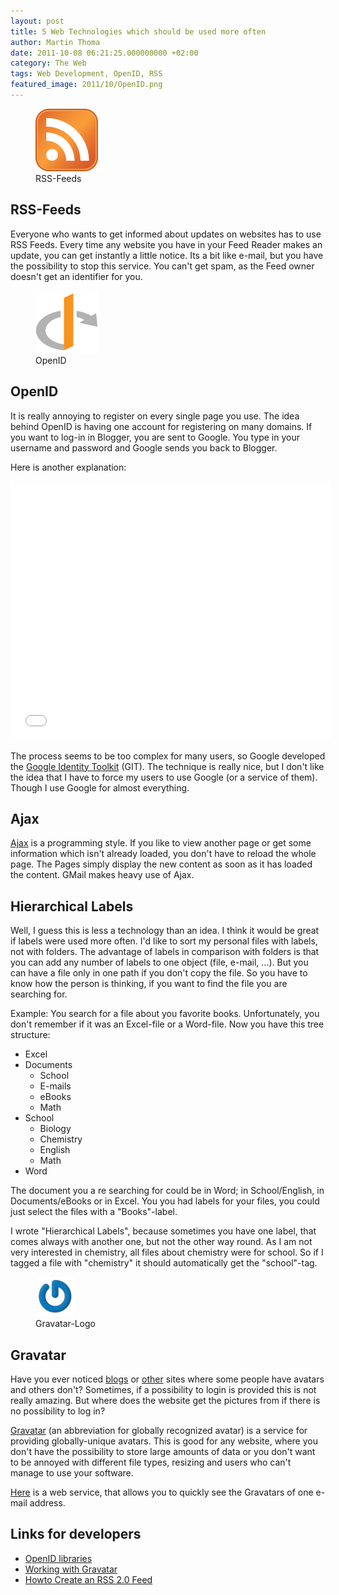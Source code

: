 ```yaml
---
layout: post
title: 5 Web Technologies which should be used more often
author: Martin Thoma
date: 2011-10-08 06:21:25.000000000 +02:00
category: The Web
tags: Web Development, OpenID, RSS
featured_image: 2011/10/OpenID.png
---
```

<figure class="alignright">
            <a href="../images/2011/10/RSS-Feeds.png"><img src="../images/2011/10/RSS-Feeds.png" alt="RSS-Feeds" style="max-width:100px;max-height:100px;" class="size-full wp-image-4411"/></a>
            <figcaption class="text-center">RSS-Feeds</figcaption>
        </figure>


## RSS-Feeds
Everyone who wants to get informed about updates on websites has to use RSS Feeds. Every time any website you have in your Feed Reader makes an update, you can get instantly a little notice. Its a bit like e-mail, but you have the possibility to stop this service. You can't get spam, as the Feed owner doesn't get an identifier for you.

<figure class="alignright">
            <a href="../images/2011/10/OpenID.png"><img src="../images/2011/10/OpenID.png" alt="OpenID" style="max-width:100px;max-height:100px;" class="size-full wp-image-4431"/></a>
            <figcaption class="text-center">OpenID</figcaption>
        </figure>


## OpenID
It is really annoying to register on every single page you use. The idea behind OpenID is having one account for registering on many domains. If you want to log-in in Blogger, you are sent to Google. You type in your username and password and Google sends you back to Blogger.

Here is another explanation:
<iframe title="YouTube video player" class="youtube-player" type="text/html" width="512" height="414" src="//www.youtube.com/embed/xcmY8Pk-qEk" frameborder="0" allowFullScreen></iframe>

The process seems to be too complex for many users, so Google developed the <a href="http://code.google.com/intl/de-DE/apis/identitytoolkit/index.html">Google Identity Toolkit</a> (GIT). The technique is really nice, but I don't like the idea that I have to force my users to use Google (or a service of them). Though I use Google for almost everything.


## Ajax
<a href="http://en.wikipedia.org/wiki/Ajax_(programming)" rel="nofollow">Ajax</a> is a programming style. If you like to view another page or get some information which isn't already loaded, you don't have to reload the whole page. The Pages simply display the new content as soon as it has loaded the content. GMail makes heavy use of Ajax.

<h2>Hierarchical Labels</h2>
Well, I guess this is less a technology than an idea. I think it would be great if labels were used more often. I'd like to sort my personal files with labels, not with folders. The advantage of labels in comparison with folders is that you can add any number of labels to one object (file, e-mail, ...). But you can have a file only in one path if you don't copy the file. So you have to know how the person is thinking, if you want to find the file you are searching for.

Example: You search for a file about you favorite books. Unfortunately, you don't remember if it was an Excel-file or a Word-file. Now you have this tree structure:

<ul>
<li>Excel</li>
<li>Documents
<ul>
<li>School</li>
<li>E-mails</li>
<li>eBooks</li>
<li>Math</li>
</ul>
</li>
<li>School
<ul>
<li>Biology</li>
<li>Chemistry</li>
<li>English</li>
<li>Math</li>
</ul>
</li>
<li>Word</li>
</ul>

The document you a re searching for could be in Word; in School/English, in Documents/eBooks or in Excel. You you had labels for your files, you could just select the files with a "Books"-label.

I wrote "Hierarchical Labels", because sometimes you have one label, that comes always with another one, but not the other way round. As I am not very interested in chemistry, all files about chemistry were for school. So if I tagged a file with "chemistry" it should automatically get the "school"-tag.

<figure class="alignright">
            <a href="../images/2011/10/Gravatar-Logo.png"><img src="../images/2011/10/Gravatar-Logo.png" alt="Gravatar-Logo" style="max-width:63px;max-height:63px;" class="size-full wp-image-4441"/></a>
            <figcaption class="text-center">Gravatar-Logo</figcaption>
        </figure>
<h2>Gravatar</h2>
Have you ever noticed <a href="http://www.sembeo.com/ninja/comment-page-2/" rel="nofollow">blogs</a> or <a href="http://stackoverflow.com/questions/4880891/javascript-settimeout-and-changes-to-system-time-cause-problems" rel="nofollow">other</a> sites where some people have avatars and others don't? Sometimes, if a possibility to login is provided this is not really amazing. But where does the website get the pictures from if there is no possibility to log in?

<a href="http://en.wikipedia.org/wiki/Gravatar" rel="nofollow">Gravatar</a> (an abbreviation for globally recognized avatar) is a service for providing globally-unique avatars. This is good for any website, where you don't have the possibility to store large amounts of data or you don't want to be annoyed with different file types, resizing and users who can't manage to use your software.

<a href="http://lea.verou.me/demos/gravatar.php?email=info%40martin-thoma.de">Here</a> is a web service, that allows you to quickly see the Gravatars of one e-mail address.

<h2>
Links for developers</h2>
<ul>
<li><a href="http://openid.net/developers/libraries/" rel="nofollow">OpenID libraries</a></li>
<li><a href="http://de.gravatar.com/site/implement/hash/" rel="nofollow">Working with Gravatar</a></li>
<li><a href="http://www.petefreitag.com/item/465.cfm" rel="nofollow">Howto Create an RSS 2.0 Feed</a></li>
</ul>
